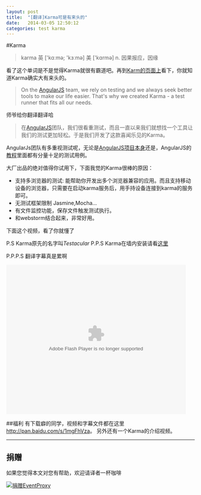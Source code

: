 ```yaml
---
layout: post
title:  "[翻译]Karma可是有来头的"
date:   2014-03-05 12:50:12
categories: test karma
---
```

#Karma
>karma
英 ['kɑːmə; 'kɜːmə]  美 ['kɑrmə]
n. 因果报应，因缘

看了这个单词是不是觉得Karma就很有霸道吧。再到[Karm的页面上](http://karma-runner.github.io/0.10/index.html)看下，你就知道Karma确实大有来头的。

>On the [AngularJS](http://www.angularjs.org/) team, we rely on testing and we always seek better tools to make our life easier. That's why we created
Karma - a test runner that fits all our needs.

师爷给你翻译翻译哈
>在[AngularJS](http://www.angularjs.org/)团队，我们很看重测试，而且一直以来我们就想找一个工具让我们的测试更加轻松。于是我们开发了这款喜闻乐见的Karma。

AngularJs团队有多重视测试呢，无论是[AngularJS项目本身](https://github.com/angular/angular.js)还是，AngularJS的[教程](https://github.com/angular/angular-phonecat)里面都有分量十足的测试用例。

大厂出品的绝对值得你试用下，下面我觉的Karma很棒的原因：

* 支持多浏览器的测试: 能帮助你开发出多个浏览器兼容的应用。而且支持移动设备的浏览器，只需要在启动karma服务后，用手持设备连接到karma的服务即可。
* 无测试框架限制 Jasmine,Mocha...
* 有文件监控功能，保存文件触发测试执行。
* 和webstorm结合起来，非常好用。

下面这个视频，看了你就懂了

P.S Karma原先的名字叫*Testacular*
P.P.S Karma在墙内安装请看[这里](http://stormslowly.github.io/editor/2014/03/03/my-frontend-TDD.html)

P.P.P.S 翻译字幕真是累啊

<embed src="http://player.youku.com/player.php/sid/XNjg0MTM2NDQ4/v.swf" allowFullScreen="true" quality="high" width="480" height="400" align="middle" allowScriptAccess="always" type="application/x-shockwave-flash"></embed>

##福利
有下载癖的同学，视频和字幕文件都在这里 <http://pan.baidu.com/s/1mgFhVza>。
另外还有一个Karma的介绍视频。

----
## 捐赠
如果您觉得本文对您有帮助，欢迎请译者一杯咖啡

[![捐赠EventProxy](https://img.alipay.com/sys/personalprod/style/mc/btn-index.png)](https://me.alipay.com/shupengfei)

